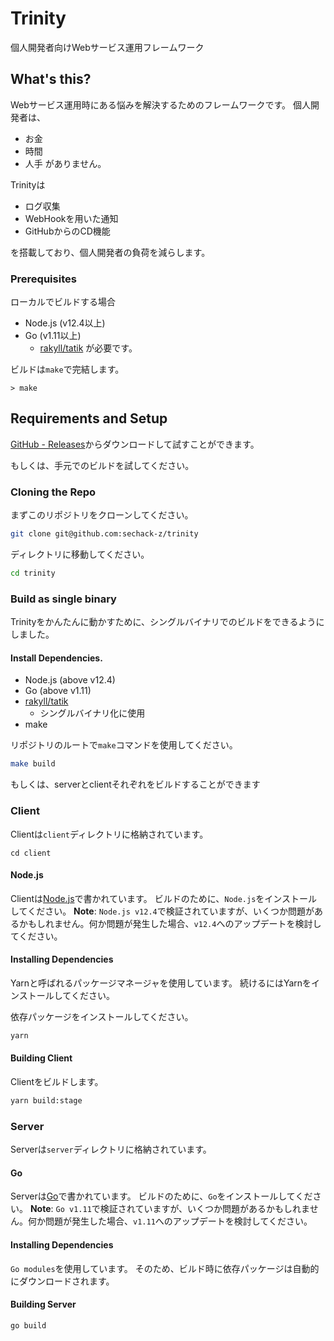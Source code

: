 # Trinity
個人開発者向けWebサービス運用フレームワーク

## What's this?
Webサービス運用時にある悩みを解決するためのフレームワークです。
個人開発者は、
- お金
- 時間
- 人手
がありません。

Trinityは
- ログ収集
- WebHookを用いた通知
- GitHubからのCD機能

を搭載しており、個人開発者の負荷を減らします。



### Prerequisites
ローカルでビルドする場合
- Node.js (v12.4以上)
- Go (v1.11以上)
    - [rakyll/tatik](https://github.com/rakyll/statik)
が必要です。

ビルドは`make`で完結します。
```
> make
```

## Requirements and Setup
[GitHub - Releases]()からダウンロードして試すことができます。

もしくは、手元でのビルドを試してください。

### Cloning the Repo
まずこのリポジトリをクローンしてください。

```sh
git clone git@github.com:sechack-z/trinity
```

ディレクトリに移動してください。
```sh
cd trinity
```

### Build as single binary
Trinityをかんたんに動かすために、シングルバイナリでのビルドをできるようにしました。

#### Install Dependencies.
- Node.js (above v12.4)
- Go (above v1.11)
- [rakyll/tatik](https://github.com/rakyll/statik)
    - シングルバイナリ化に使用   
- make

リポジトリのルートで`make`コマンドを使用してください。
```sh 
make build
```
もしくは、serverとclientそれぞれをビルドすることができます
### Client 
Clientは`client`ディレクトリに格納されています。
```
cd client
```
#### Node.js
Clientは[Node.js](https://nodejs.org/en/)で書かれています。
ビルドのために、`Node.js`をインストールしてください。
**Note**: `Node.js v12.4`で検証されていますが、いくつか問題があるかもしれません。何か問題が発生した場合、`v12.4`へのアップデートを検討してください。


#### Installing Dependencies
Yarnと呼ばれるパッケージマネージャを使用しています。
続けるにはYarnをインストールしてください。

依存パッケージをインストールしてください。
```sh
yarn
```

#### Building Client
Clientをビルドします。
```sh
yarn build:stage
```


### Server
Serverは`server`ディレクトリに格納されています。
#### Go
Serverは[Go](https://golang.org)で書かれています。
ビルドのために、`Go`をインストールしてください。
**Note**: `Go v1.11`で検証されていますが、いくつか問題があるかもしれません。何か問題が発生した場合、`v1.11`へのアップデートを検討してください。


#### Installing Dependencies
`Go modules`を使用しています。
そのため、ビルド時に依存パッケージは自動的にダウンロードされます。

#### Building Server
```sh
go build
```

